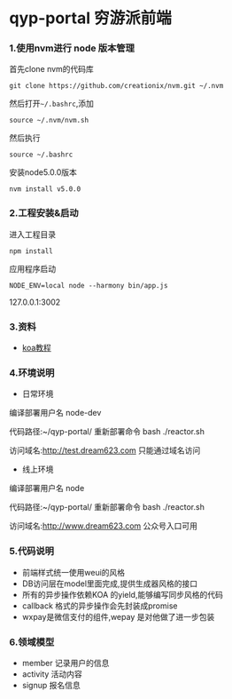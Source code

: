 # qyp-portal 穷游派前端


### 1.使用nvm进行 node 版本管理

首先clone nvm的代码库

~~~
git clone https://github.com/creationix/nvm.git ~/.nvm
~~~

然后打开`~/.bashrc`,添加

~~~
source ~/.nvm/nvm.sh
~~~

然后执行

~~~
source ~/.bashrc
~~~

安装node5.0.0版本

~~~
nvm install v5.0.0
~~~


### 2.工程安装&启动

进入工程目录

~~~
npm install
~~~

 
应用程序启动

~~~
NODE_ENV=local node --harmony bin/app.js
~~~


127.0.0.1:3002


### 3.资料

- [koa教程](http://koa.bootcss.com/)


### 4.环境说明

- 日常环境

编译部署用户名 node-dev

代码路径:~/qyp-portal/ 重新部署命令 bash ./reactor.sh

访问域名:http://test.dream623.com
只能通过域名访问


- 线上环境

编译部署用户名 node

代码路径:~/qyp-portal/ 重新部署命令 bash ./reactor.sh

访问域名:http://www.dream623.com  公众号入口可用

### 5.代码说明

- 前端样式统一使用weui的风格
- DB访问层在model里面完成,提供生成器风格的接口
- 所有的异步操作依赖KOA 的yield,能够编写同步风格的代码
- callback 格式的异步操作会先封装成promise
- wxpay是微信支付的组件,wepay 是对他做了进一步包装

### 6.领域模型
- member 记录用户的信息
- activity 活动内容
- signup 报名信息